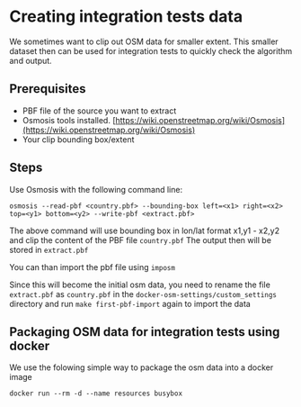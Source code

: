 # Creating integration tests data

We sometimes want to clip out OSM data for smaller extent. This smaller dataset then can be used for integration tests to quickly check the algorithm and output.

## Prerequisites

 - PBF file of the source you want to extract
 - Osmosis tools installed. [https://wiki.openstreetmap.org/wiki/Osmosis](https://wiki.openstreetmap.org/wiki/Osmosis)
 - Your clip bounding box/extent
 
 
## Steps

Use Osmosis with the following command line:

```shell script
osmosis --read-pbf <country.pbf> --bounding-box left=<x1> right=<x2> top=<y1> bottom=<y2> --write-pbf <extract.pbf>
```

The above command will use bounding box in lon/lat format x1,y1 - x2,y2 and clip the content of the PBF file `country.pbf`
The output then will be stored in `extract.pbf`

You can than import the pbf file using `imposm`

Since this will become the initial osm data, you need to rename the file 
`extract.pbf` as `country.pbf` in the `docker-osm-settings/custom_settings` 
directory and run `make first-pbf-import` again to import the data

## Packaging OSM data for integration tests using docker

We use the folowing simple way to package the osm data into a docker image

```shell script
docker run --rm -d --name resources busybox
```
